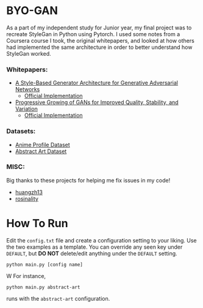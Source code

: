 # BYO-GAN

As a part of my independent study for Junior year, my final project was to recreate StyleGan in Python using Pytorch. I used some notes from a Coursera course I took, the original whitepapers, and looked at how others had implemented the same architecture in order to better understand how StyleGan worked. 

### Whitepapers:
- [A Style-Based Generator Architecture for Generative Adversarial Networks](https://arxiv.org/abs/1812.04948)
  - [Official Implementation](https://github.com/tkarras/progressive_growing_of_gans)
- [Progressive Growing of GANs for Improved Quality, Stability, and Variation](https://arxiv.org/abs/1710.10196)
  - [Official Implementation](https://github.com/NVlabs/stylegan)


### Datasets:
- [Anime Profile Dataset](https://www.kaggle.com/prasoonkottarathil/gananime-lite)
- [Abstract Art Dataset](https://www.kaggle.com/bryanb/abstract-art-gallery)

### MISC:
Big thanks to these projects for helping me fix issues in my code!
- [huangzh13](https://github.com/huangzh13/StyleGAN.pytorch)
- [rosinality](https://github.com/rosinality/style-based-gan-pytorch)

# How To Run

Edit the `config.txt` file and create a configuration setting to your liking. Use the two examples as a template. You can override any seen key under `DEFAULT`, but **DO NOT** delete/edit anything under the `DEFAULT` setting. 

```shell
python main.py [config name]
```

W
For instance,

```shell
python main.py abstract-art
```


runs with the `abstract-art` configuration.